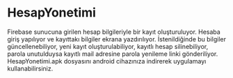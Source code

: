 # HesapYonetimi
Firebase sunucuna girilen hesap bilgileriyle bir kayıt oluşturuluyor.
Hesaba giriş yapılıyor ve kayıttakı bilgiler ekrana yazdırılıyor.
İstenildiğinde bu bilgiler güncellenebiliyor, yeni kayıt oluşturulabiliyor, kayıtlı hesap silinebiliyor, parola unutulduysa kayıtlı mail adresine parola yenileme linki gönderiliyor.
HesapYonetimi.apk dosyasını android cihazınıza indirerek uygulamayı kullanabilirsiniz.
